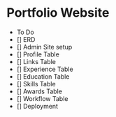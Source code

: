 # Portfolio Website
- To Do
- [] ERD
- [] Admin Site setup
- [] Profile Table
- [] Links Table
- [] Experience Table
- [] Education Table
- [] Skills Table
- [] Awards Table
- [] Workflow Table
- [] Deployment
